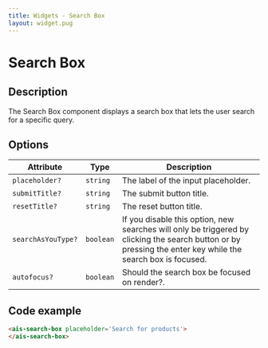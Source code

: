```yaml
---
title: Widgets - Search Box
layout: widget.pug
---
```


# Search Box

## Description

The Search Box component displays a search box that lets the user search for a specific query.

## Options

| Attribute          | Type      | Description
| -                  | -         | -
| `placeholder?`     | `string`  | The label of the input placeholder.
| `submitTitle?`     | `string`  | The submit button title.
| `resetTitle?`      | `string`  | The reset button title.
| `searchAsYouType?` | `boolean` | If you disable this option, new searches will only be triggered by clicking the search button or by pressing the enter key while the search box is focused.
| `autofocus?`       | `boolean` | Should the search box be focused on render?.

## Code example

```html
<ais-search-box placeholder='Search for products'>
</ais-search-box>
```
